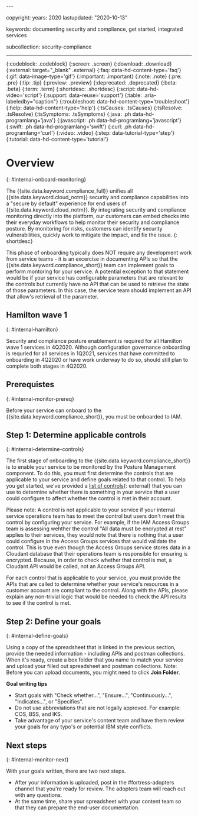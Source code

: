 <staging>---

copyright:
  years: 2020
lastupdated: "2020-10-13"

keywords: documenting security and compliance, get started, integrated services

subcollection: security-compliance

---

{:codeblock: .codeblock}
{:screen: .screen}
{:download: .download}
{:external: target="_blank" .external}
{:faq: data-hd-content-type='faq'}
{:gif: data-image-type='gif'}
{:important: .important}
{:note: .note}
{:pre: .pre}
{:tip: .tip}
{:preview: .preview}
{:deprecated: .deprecated}
{:beta: .beta}
{:term: .term}
{:shortdesc: .shortdesc}
{:script: data-hd-video='script'}
{:support: data-reuse='support'}
{:table: .aria-labeledby="caption"}
{:troubleshoot: data-hd-content-type='troubleshoot'}
{:help: data-hd-content-type='help'}
{:tsCauses: .tsCauses}
{:tsResolve: .tsResolve}
{:tsSymptoms: .tsSymptoms}
{:java: .ph data-hd-programlang='java'}
{:javascript: .ph data-hd-programlang='javascript'}
{:swift: .ph data-hd-programlang='swift'}
{:curl: .ph data-hd-programlang='curl'}
{:video: .video}
{:step: data-tutorial-type='step'}
{:tutorial: data-hd-content-type='tutorial'}

# Overview
{: #internal-onboard-monitoring}


The {{site.data.keyword.compliance_full}} unifies all {{site.data.keyword.cloud_notm}} security and compliance capabilities into a "secure by default" experience for end users of {{site.data.keyword.cloud_notm}}. By integrating security and compliance monitoring directly into the platform, our customers can embed checks into their everyday workflows to help monitor their security and compliance posture. By monitoring for risks, customers can identify security vulnerabilities, quickly work to mitigate the impact, and fix the issue.
{: shortdesc}

This phase of onboarding typically does NOT require any development work from service teams - it is an excercise in documenting APIs so that the {{site.data.keyword.compliance_short}} team can implement goals to perform montoring for your service. A potential exception to that statement would be if your service has configurable parameters that are relevant to the controls but currently have no API that can be used to retrieve the state of those parameters. In this case, the service team should implement an API that allow's retrieval of the parameter.


## Hamilton wave 1
{: #internal-hamilton}

Security and compliance posture enablement is required for all Hamilton wave 1 services in 4Q2020. Although configuration governance onboarding is requried for all services in 1Q2021, services that have committed to onboarding in 4Q2020 or have work underway to do so, should still plan to complete both stages in 4Q2020.



## Prerequistes
{: #internal-monitor-prereq}

Before your service can onboard to the {{site.data.keyword.compliance_short}}, you must be onboarded to IAM.


## Step 1: Determine applicable controls
{: #internal-determine-controls}

The first stage of onboarding to the {{site.data.keyword.compliance_short}} is to enable your service to be monitored by the Posture Management component. To do this, you must first determine the controls that are applicable to your service and define goals related to that control. To help you get started, we've provided a [list of controls](https://ibm.ent.box.com/s/77xq7e0r7mtpel7irn5zfd7keb9bk6gj){: external} that you can use to determine whether there is something in your service that a user could configure to affect whether the control is met in their account. 

Please note: A control is not applicable to your service if your internal service operations team has to meet the control but users don't meet this control by configuring your service. For example, if the IAM Access Groups team is assessing wehther the control "All data must be encrypted at rest" applies to their services, they would note that there is nothing that a user could configure in the Access Groups services that would validate the control. This is true even though the Access Groups service stores data in a Cloudant database that their operations team is responsible for ensuring is encrypted. Because, in order to check whether that control is met, a Cloudant API would be called, not an Access Groups API. 

For each control that is applicable to your service, you must provide the APIs that are called to determine whether your service's resources in a customer account are compliant to the control. Along with the APIs, please explain any non-trivial logic that would be needed to check the API results to see if the control is met.


## Step 2: Define your goals
{: #internal-define-goals}


Using a copy of the spreadsheet that is linked in the previous section, provide the needed information - including APIs and postman collections. When it's ready, create a box folder that you name to match your service and upload your filled out spreadsheet and postman collections. Note: Before you can upload documents, you might need to click **Join Folder**.

**Goal writing tips**

* Start goals with "Check whether...", "Ensure...", "Continuously...", "Indicates...", or "Specifies".
* Do not use abbreviations that are not legally approved. For example: COS, BSS, and IKS.
* Take advantage of your service's content team and have them review your goals for any typo's or potential IBM style conflicts.


## Next steps
{: #internal-monitor-next}

With your goals written, there are two next steps.

* After your information is uploaded, post in the #fortress-adopters channel that you're ready for review. The adopters team will reach out with any questions. 
* At the same time, share your spreadsheet with your content team so that they can prepare the end-user documentation.
